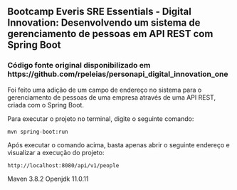<h2>Bootcamp Everis SRE Essentials - Digital Innovation: Desenvolvendo um sistema de gerenciamento de pessoas em API REST com Spring Boot</h2>

<h3>Código fonte original disponibilizado em https://github.com/rpeleias/personapi_digital_innovation_one</h3>

Foi feito uma adição de um campo de endereço no sistema para o gerenciamento de pessoas de uma empresa através de uma API REST, criada com o Spring Boot.


Para executar o projeto no terminal, digite o seguinte comando:

```shell script
mvn spring-boot:run 
```

Após executar o comando acima, basta apenas abrir o seguinte endereço e visualizar a execução do projeto:

```
http://localhost:8080/api/v1/people
```

<item> Maven 3.8.2 </item>
<item> Openjdk 11.0.11 </item>
